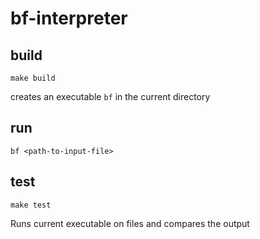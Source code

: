 # bf-interpreter

## build
`make build`

creates an executable `bf` in the current directory

## run
`bf <path-to-input-file>`

## test
`make test`

Runs current executable on files and compares the output
